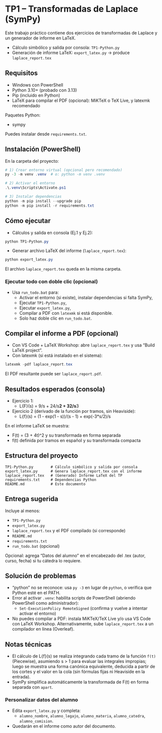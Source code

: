 # TP1 – Transformadas de Laplace (SymPy)

Este trabajo práctico contiene dos ejercicios de transformadas de Laplace y un generador de informe en LaTeX.

- Cálculo simbólico y salida por consola: `TP1-Python.py`
- Generación de informe LaTeX: `export_latex.py` → produce `laplace_report.tex`

## Requisitos
- Windows con PowerShell
- Python 3.10+ (probado con 3.13)
- Pip (incluido en Python)
- LaTeX para compilar el PDF (opcional): MiKTeX o TeX Live, y latexmk recomendado

Paquetes Python:
- sympy

Puedes instalar desde `requirements.txt`.

## Instalación (PowerShell)
En la carpeta del proyecto:

```powershell
# 1) Crear entorno virtual (opcional pero recomendado)
py -3 -m venv .venv  # o: python -m venv .venv

# 2) Activar el entorno
.\.venv\Scripts\Activate.ps1

# 3) Instalar dependencias
python -m pip install --upgrade pip
python -m pip install -r requirements.txt
```

## Cómo ejecutar
- Cálculos y salida en consola (Ej.1 y Ej.2):

```powershell
python TP1-Python.py
```

- Generar archivo LaTeX del informe (`laplace_report.tex`):

```powershell
python export_latex.py
```

El archivo `laplace_report.tex` queda en la misma carpeta.

### Ejecutar todo con doble clic (opcional)
- Usa `run_todo.bat` para:
  - Activar el entorno (si existe), instalar dependencias si falta SymPy,
  - Ejecutar `TP1-Python.py`,
  - Ejecutar `export_latex.py`,
  - Compilar a PDF con `latexmk` si está disponible.
  - Solo haz doble clic en `run_todo.bat`.

## Compilar el informe a PDF (opcional)
- Con VS Code + LaTeX Workshop: abre `laplace_report.tex` y usa “Build LaTeX project”.
- Con latexmk (si está instalado en el sistema):

```powershell
latexmk -pdf laplace_report.tex
```

El PDF resultante puede ser `laplace_report.pdf`.

## Resultados esperados (consola)
- Ejercicio 1:
  - L{F}(s) = 9/s + 24/s**2 + 32/s**3
- Ejercicio 2 (derivado de la función por tramos, sin Heaviside):
  - L{f}(s) = (1 - exp(1 - s))/(s - 1) + exp(-3*s/2)/s

En el informe LaTeX se muestra:
- F(t) = (3 + 4t)^2 y su transformada en forma separada
- f(t) definida por tramos en español y su transformada compacta

## Estructura del proyecto
```
TP1-Python.py        # Cálculo simbólico y salida por consola
export_latex.py      # Genera laplace_report.tex con el informe
laplace_report.tex   # (Generado) Informe LaTeX del TP
requirements.txt     # Dependencias Python
README.md            # Este documento
```

## Entrega sugerida
Incluye al menos:
- `TP1-Python.py`
- `export_latex.py`
- `laplace_report.tex` y el PDF compilado (si corresponde)
- `README.md`
- `requirements.txt`
 - `run_todo.bat` (opcional)

Opcional: agrega “Datos del alumno” en el encabezado del .tex (autor, curso, fecha) si tu cátedra lo requiere.

## Solución de problemas
- “python” no se reconoce: usa `py -3` en lugar de `python`, o verifica que Python esté en el PATH.
- Error al activar `.venv`: habilita scripts de PowerShell (abriendo PowerShell como administrador):
  - `Set-ExecutionPolicy RemoteSigned` (confirma y vuelve a intentar activar el entorno)
- No puedes compilar a PDF: instala MiKTeX/TeX Live y/o usa VS Code con LaTeX Workshop. Alternativamente, sube `laplace_report.tex` a un compilador en línea (Overleaf).

## Notas técnicas
- El cálculo de L{f}(s) se realiza integrando cada tramo de la función `f(t)` (Piecewise), asumiendo s > 1 para evaluar las integrales impropias; luego se muestra una forma canónica equivalente, deducida a partir de los cortes y el valor en la cola (sin fórmulas fijas ni Heaviside en la entrada).
- SymPy simplifica automáticamente la transformada de F(t) en forma separada con `apart`.

### Personalizar datos del alumno
- Edita `export_latex.py` y completa:
  - `alumno_nombre`, `alumno_legajo`, `alumno_materia`, `alumno_catedra`, `alumno_comision`.
- Quedarán en el informe como autor del documento.
